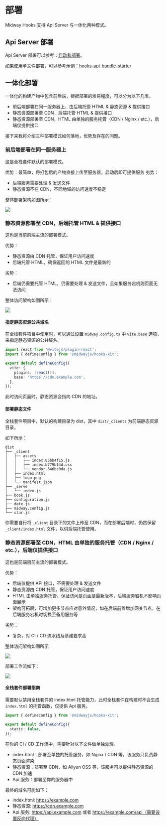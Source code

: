 # 部署

Midway Hooks 支持 Api Server 与一体化两种模式。

## Api Server 部署

Api Server 部署可以参考：[启动和部署](/docs/deployment)。

如果使用单文件部署，可以参考示例：[hooks-api-bundle-starter](https://github.com/midwayjs/hooks/blob/main/examples/api-bundle/readme.md)

## 一体化部署

一体化的构建产物中包含前后端，根据部署的难易程度，可以分为以下几类。

- 前后端部署在同一服务器上，由后端托管 HTML & 静态资源 & 提供接口
- 静态资源部署至 CDN，后端托管 HTML & 提供接口
- 静态资源部署至 CDN，HTML 由单独的服务托管（CDN / Nginx / etc.），后端仅提供接口

接下来我将介绍三种部署模式如何落地，优势及存在的问题。

### 前后端部署在同一服务器上

这是全栈套件默认的部署模式。

优势：最简单，将打包后的产物直接上传至服务器，启动后即可提供服务
劣势：

- 后端服务需要处理 & 发送文件
- 静态资源不在 CDN，不同地域的访问速度不稳定

整体部署架构如图所示：

![](https://img.alicdn.com/imgextra/i1/O1CN01GYtN9n1T2tbEXWOwf_!!6000000002325-2-tps-2064-648.png)

### 静态资源部署至 CDN，后端托管 HTML & 提供接口

这也是当前前端主流的部署模式。

优势：

- 静态资源由 CDN 托管，保证用户访问速度
- 后端托管 HTML，确保返回的 HTML 文件是最新的

劣势：

- 后端仍需要托管 HTML，仍需要处理 & 发送文件，且如果服务宕机则页面无法访问

整体访问架构如图所示：

![](https://img.alicdn.com/imgextra/i4/O1CN01ue3LJg1HeernvfxgQ_!!6000000000783-55-tps-267-367.svg)

#### 指定静态资源公共域名

在全栈套件项目中使用时，可以通过设置 `midway.config.ts` 中 `vite.base` 选项，来指定静态资源的公共域名。

```ts
import react from '@vitejs/plugin-react';
import { defineConfig } from '@midwayjs/hooks-kit';

export default defineConfig({
  vite: {
    plugins: [react()],
    base: 'https://cdn.example.com',
  },
});
```

此时访问页面时，静态资源会指向 CDN 的地址。

#### 部署静态文件

全栈套件项目中，默认的构建目录为 dist，其中 `dist/_clients` 为前端静态资源目录。

如下所示：

```
dist
├── _client
│   ├── assets
│   │   ├── index.85bb4f15.js
│   │   ├── index.b779b14d.css
│   │   └── vendor.346bc0da.js
│   ├── index.html
│   ├── logo.png
│   └── manifest.json
├── _serve
│   └── index.js
├── book.js
├── configuration.js
├── date.js
├── midway.config.js
└── star.js
```

你需要自行将 `_client` 目录下的文件上传至 CDN，而在部署后端时，仍然保留 `_client/index.html` 文件，以供后端托管使用。

### 静态资源部署至 CDN，HTML 由单独的服务托管（CDN / Nginx / etc.），后端仅提供接口

这也是前端目前主流的部署模式。

优势：

- 后端仅提供 API 接口，不需要处理 & 发送文件
- 静态资源由 CDN 托管，保证用户访问速度
- HTML 由单独服务托管，保证访问是页面是最新版本，后端服务宕机不影响页面展示
- 架构可拓展，可增加更多节点应对意外情况，如在后端前置增加网关节点，在后端服务宕机时切换至备用服务等

劣势：

- 复杂，对 CI / CD 流水线及基建要求高

整体访问架构如图所示

![](https://img.alicdn.com/imgextra/i1/O1CN01i78JiC1yinvfLq84b_!!6000000006613-55-tps-323-367.svg)

部署工作流如下：

![](https://img.alicdn.com/imgextra/i2/O1CN018oAQf71h1QxHtRHYY_!!6000000004217-2-tps-1728-1680.png)

#### 全栈套件部署指南

需要默认禁用全栈套件的 index.html 托管能力，此时全栈套件在构建时不会生成 `index.html` 的托管函数，仅提供 Api 服务。

```ts
import { defineConfig } from '@midwayjs/hooks-kit';

export default defineConfig({
  static: false,
});
```

在你的 CI / CD 工作流中，需要针对以下文件做单独处理。

- index.html：部署至单独的托管服务，如 Nginx / CDN 等，该服务只负责静态页面渲染
- 静态资源：部署至 CDN，如 Aliyun OSS 等，该服务可以提供静态资源的 CDN 加速
- Api 服务：部署至你的服务器中

最终的域名可能如下：

- index.html: https://example.com
- 静态资源: https://cdn.example.com
- Api 服务: https://api.example.com 或者 https://example.com/api（需要设置反向代理）
